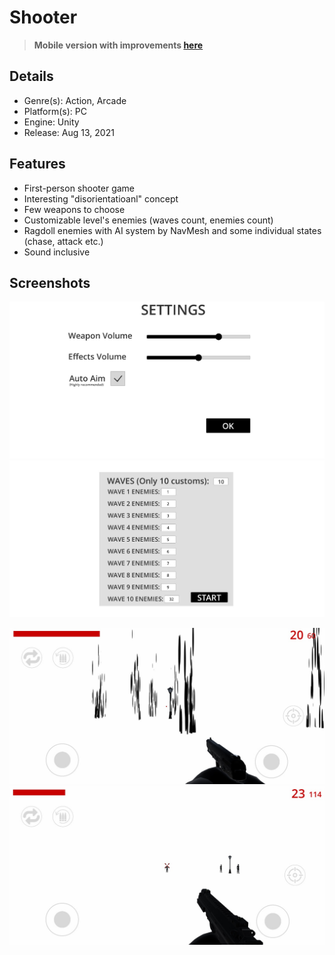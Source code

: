 # Shooter

> **Mobile version with improvements [here](https://github.com/madeflyoke/GameShooter/tree/mobiledev)**

## Details
* Genre(s): Action, Arcade
* Platform(s): PC
* Engine: Unity
* Release:  Aug 13, 2021

## Features
* First-person shooter game
* Interesting "disorientatioanl" concept
* Few weapons to choose
* Customizable level's enemies (waves count, enemies count)
* Ragdoll enemies with AI system by NavMesh and some individual states (chase, attack etc.)
* Sound inclusive  

## Screenshots

<img src="/Screenshots/1.jpg"/> <img src="/Screenshots/2.jpg"/> 

<img src="/Screenshots/3.jpg"/> <img src="/Screenshots/4.jpg"/>